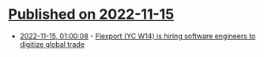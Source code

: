 # [Published on 2022-11-15](index.md)

* [2022-11-15, 01:00:08](https://news.ycombinator.com/item?id=33603788) - [Flexport (YC W14) is hiring software engineers to digitize global trade](https://flexport.com/careers)
